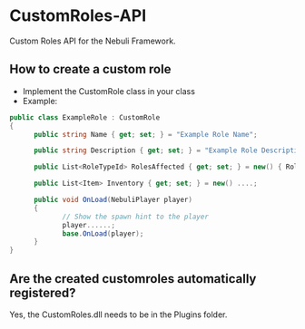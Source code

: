 # CustomRoles-API

Custom Roles API for the Nebuli Framework.

## How to create a custom role
- Implement the CustomRole class in your class
- Example:
```cs
public class ExampleRole : CustomRole
{
      public string Name { get; set; } = "Example Role Name";

      public string Description { get; set; } = "Example Role Description";

      public List<RoleTypeId> RolesAffected { get; set; } = new() { RoleTypeId.ClassD };

      public List<Item> Inventory { get; set; } = new() ....;

      public void OnLoad(NebuliPlayer player)
      {
             // Show the spawn hint to the player
             player......;
             base.OnLoad(player);
      }
}
```

## Are the created customroles automatically registered?
Yes, the CustomRoles.dll needs to be in the Plugins folder.
